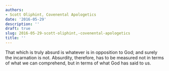 ```yaml
---
authors:
- Scott Oliphint, Covenental Apologetics
date: '2016-05-29'
description: ''
draft: true
slug: 2016-05-29-scott-oliphint,-covenental-apologetics
title: ''
---
```

That which is truly absurd is whatever is in opposition to God; and surely the incarnation is not. Absurdity, therefore, has to be measured not in terms of what we can comprehend, but in terms of what God has said to us.



